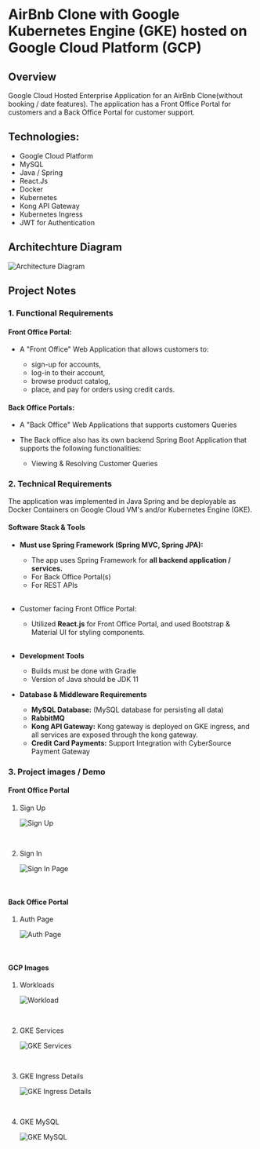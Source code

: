 # AirBnb Clone with Google Kubernetes Engine (GKE) hosted on Google Cloud Platform (GCP)

## Overview

Google Cloud Hosted Enterprise Application for an AirBnb Clone(without booking / date features). The application has a Front Office Portal for customers and a Back Office Portal for customer support.

## Technologies:

- Google Cloud Platform
- MySQL
- Java / Spring
- React.Js
- Docker
- Kubernetes
- Kong API Gateway
- Kubernetes Ingress
- JWT for Authentication

## Architechture Diagram

![Architecture Diagram](images/architecture.png)

## Project Notes

### 1. Functional Requirements

#### Front Office Portal:

- A "Front Office" Web Application that allows customers to:

  - sign-up for accounts,
  - log-in to their account,
  - browse product catalog,
  - place, and pay for orders using credit cards.

#### Back Office Portals:

- A "Back Office" Web Applications that supports customers Queries

- The Back office also has its own backend Spring Boot Application that supports the following functionalities:

  - Viewing & Resolving Customer Queries

### 2. Technical Requirements

The application was implemented in Java Spring and be deployable as Docker Containers on Google Cloud VM's and/or Kubernetes Engine (GKE).

#### Software Stack & Tools

- **Must use Spring Framework (Spring MVC, Spring JPA):**

  - The app uses Spring Framework for **all backend application / services.**
  - For Back Office Portal(s)
  - For REST APIs

  <br/>

- Customer facing Front Office Portal:

  - Utilized **React.js** for Front Office Portal, and used Bootstrap & Material UI for styling components.

  <br/>

- **Development Tools**

  - Builds must be done with Gradle
  - Version of Java should be JDK 11
    <br/>

- **Database & Middleware Requirements**

  - **MySQL Database:** (MySQL database for persisting all data)
    <br/>
  - **RabbitMQ**
    <br/>
  - **Kong API Gateway:** Kong gateway is deployed on GKE ingress, and all services are exposed through the kong gateway.
    <br/>
  - **Credit Card Payments:** Support
    Integration with CyberSource Payment Gateway

### 3. Project images / Demo

#### Front Office Portal

1. Sign Up

   ![Sign Up](./images/sign_up.png)

    <br/>

2. Sign In

   ![Sign In Page](./images/sign_in.png)

  <br/>

#### Back Office Portal

1. Auth Page

   ![Auth Page](./images/backoffice_auth.png)

    <br/>

#### GCP Images

1. Workloads

   ![Workload](./images/gke_workloads.png)

   <br/>

2. GKE Services

   ![GKE Services](./images/gke_service.png)

   <br/>

3. GKE Ingress Details

   ![GKE Ingress Details](./images/gke_ingress.png)

   <br/>

4. GKE MySQL

   ![GKE MySQL](./images/gke_mysql.png)

   <br/>

